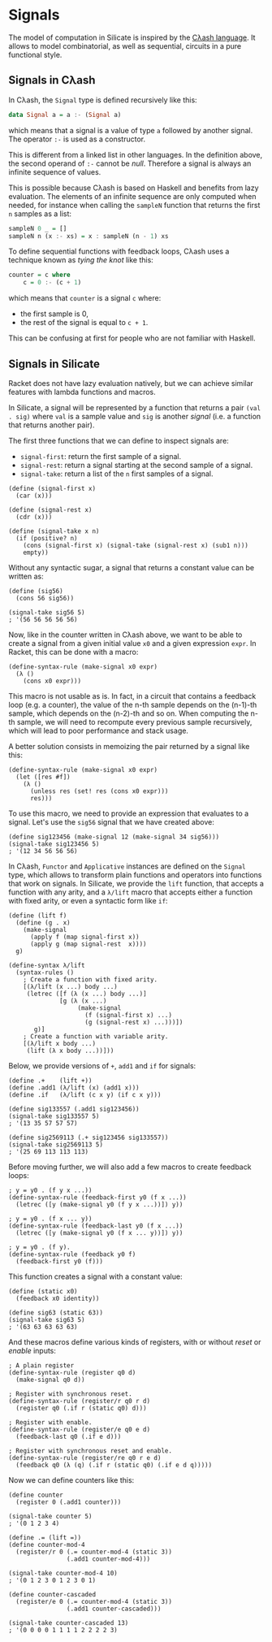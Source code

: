 
Signals
=======

The model of computation in Silicate is inspired by the
[Cλash language](https://clash-lang.org/).
It allows to model combinatorial, as well as sequential, circuits in a pure
functional style.

Signals in Cλash
----------------

In Cλash, the `Signal` type is defined recursively like this:

```haskell
data Signal a = a :- (Signal a)
```

which means that a signal is a value of type `a`
followed by another signal.
The operator `:-` is used as a constructor.

This is different from a linked list in other languages.
In the definition above, the second operand of `:-` cannot be *null*.
Therefore a signal is always an infinite sequence of values.

This is possible because Cλash is based on Haskell and benefits
from lazy evaluation.
The elements of an infinite sequence are only computed when needed,
for instance when calling the `sampleN` function that returns
the first `n` samples as a list:

```haskell
sampleN 0 _ = []
sampleN n (x :- xs) = x : sampleN (n - 1) xs
```

To define sequential functions with feedback loops, Cλash uses a
technique known as *tying the knot* like this:

```haskell
counter = c where
    c = 0 :- (c + 1)
```

which means that `counter` is a signal `c` where:

* the first sample is 0,
* the rest of the signal is equal to `c + 1`.

This can be confusing at first for people who are not familiar with Haskell.

Signals in Silicate
-------------------

Racket does not have lazy evaluation natively, but we can achieve similar
features with lambda functions and macros.

In Silicate, a signal will be represented by a function that returns a pair
`(val . sig)` where `val` is a sample value and `sig` is another *signal*
(i.e. a function that returns another pair).

The first three functions that we can define to inspect signals are:

* `signal-first`: return the first sample of a signal.
* `signal-rest`: return a signal starting at the second sample of a signal.
* `signal-take`: return a list of the `n` first samples of a signal.

```racket
(define (signal-first x)
  (car (x)))

(define (signal-rest x)
  (cdr (x)))

(define (signal-take x n)
  (if (positive? n)
    (cons (signal-first x) (signal-take (signal-rest x) (sub1 n)))
    empty))
```

Without any syntactic sugar, a signal that returns a constant value can
be written as:

```racket
(define (sig56)
  (cons 56 sig56))

(signal-take sig56 5)
; '(56 56 56 56 56)
```

Now, like in the counter written in Cλash above, we want to be able to create
a signal from a given initial value `x0` and a given expression `expr`.
In Racket, this can be done with a macro:

```racket
(define-syntax-rule (make-signal x0 expr)
  (λ ()
    (cons x0 expr)))
```

This macro is not usable as is.
In fact, in a circuit that contains a feedback loop (e.g. a counter),
the value of the n-th sample depends on the (n-1)-th sample,
which depends on the (n-2)-th and so on.
When computing the n-th sample, we will need to recompute every previous
sample recursively, which will lead to poor performance and stack usage.

A better solution consists in memoizing the pair returned by a signal like this:

```racket
(define-syntax-rule (make-signal x0 expr)
  (let ([res #f])
    (λ ()
      (unless res (set! res (cons x0 expr)))
      res)))
```

To use this macro, we need to provide an expression that evaluates to a signal.
Let's use the `sig56` signal that we have created above:

```racket
(define sig123456 (make-signal 12 (make-signal 34 sig56)))
(signal-take sig123456 5)
; '(12 34 56 56 56)
```

In Cλash, `Functor` and `Applicative` instances are defined on the `Signal`
type, which allows to transform plain functions and operators into
functions that work on signals.
In Silicate, we provide the `lift` function, that accepts a function
with any arity, and a `λ/lift` macro that accepts either a function with
fixed arity, or even a syntactic form like `if`:

```racket
(define (lift f)
  (define (g . x)
    (make-signal
      (apply f (map signal-first x))
      (apply g (map signal-rest  x))))
  g)

(define-syntax λ/lift
  (syntax-rules ()
    ; Create a function with fixed arity.
    [(λ/lift (x ...) body ...)
     (letrec ([f (λ (x ...) body ...)]
              [g (λ (x ...)
                   (make-signal
                     (f (signal-first x) ...)
                     (g (signal-rest x) ...)))])
       g)]
    ; Create a function with variable arity.
    [(λ/lift x body ...)
     (lift (λ x body ...))]))
```

Below, we provide versions of `+`, `add1` and `if` for signals:

```racket
(define .+    (lift +))
(define .add1 (λ/lift (x) (add1 x)))
(define .if   (λ/lift (c x y) (if c x y)))

(define sig133557 (.add1 sig123456))
(signal-take sig133557 5)
; '(13 35 57 57 57)

(define sig2569113 (.+ sig123456 sig133557))
(signal-take sig2569113 5)
; '(25 69 113 113 113)
```

Before moving further, we will also add a few macros to create feedback loops:

```racket
; y = y0 . (f y x ...))
(define-syntax-rule (feedback-first y0 (f x ...))
  (letrec ([y (make-signal y0 (f y x ...))]) y))

; y = y0 . (f x ... y))
(define-syntax-rule (feedback-last y0 (f x ...))
  (letrec ([y (make-signal y0 (f x ... y))]) y))

; y = y0 . (f y).
(define-syntax-rule (feedback y0 f)
  (feedback-first y0 (f)))
```

This function creates a signal with a constant value:

```racket
(define (static x0)
  (feedback x0 identity))

(define sig63 (static 63))
(signal-take sig63 5)
; '(63 63 63 63 63)
```

And these macros define various kinds of registers, with or without
*reset* or *enable* inputs:

```racket
; A plain register
(define-syntax-rule (register q0 d)
  (make-signal q0 d))

; Register with synchronous reset.
(define-syntax-rule (register/r q0 r d)
  (register q0 (.if r (static q0) d)))

; Register with enable.
(define-syntax-rule (register/e q0 e d)
  (feedback-last q0 (.if e d)))

; Register with synchronous reset and enable.
(define-syntax-rule (register/re q0 r e d)
  (feedback q0 (λ (q) (.if r (static q0) (.if e d q)))))
```

Now we can define counters like this:

```racket
(define counter
  (register 0 (.add1 counter)))

(signal-take counter 5)
; '(0 1 2 3 4)

(define .= (lift =))
(define counter-mod-4
  (register/r 0 (.= counter-mod-4 (static 3))
                (.add1 counter-mod-4)))

(signal-take counter-mod-4 10)
; '(0 1 2 3 0 1 2 3 0 1)

(define counter-cascaded
  (register/e 0 (.= counter-mod-4 (static 3))
                (.add1 counter-cascaded)))

(signal-take counter-cascaded 13)
; '(0 0 0 0 1 1 1 1 2 2 2 2 3)
```

